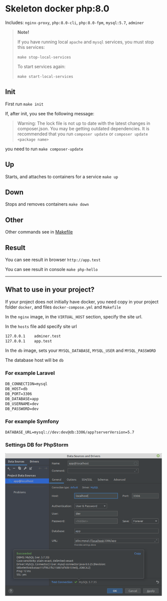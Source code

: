 # Skeleton docker php:8.0

Includes: `nginx-proxy`, `php:8.0-cli`, `php:8.0-fpm`, `mysql:5.7`, `adminer` 

> **Note!**
> 
> If you have running local `apache` and `mysql` services, you must stop this services:
> 
> `make stop-local-services`
> 
> To start services again:
> 
> `make start-local-services`

## Init
First run `make init`

If, after init, you see the following message:

> Warning: The lock file is not up to date with the latest changes in composer.json. You may be getting outdated dependencies. It is recommended that you run `composer update` or `composer update <package name>`

you need to run `make composer-update`

## Up
Starts, and attaches to containers for a service `make up`

## Down
Stops and removes containers `make down`

## Other
Other commands see in [Makefile](https://github.com/amberlex78/docker-php/blob/main/Makefile)

## Result

You can see result in browser `http://app.test`

You can see result in console `make php-hello`

---
## What to use in your project?

If your project does not initially have docker, you need copy in your project folder `docker`, and files `docker-compose.yml` and `Makefile`

In the `nginx` image, in the `VIRTUAL_HOST` section, specify the site url.

In the `hosts` file add specify site url
```
127.0.0.1    adminer.test
127.0.0.1    app.test
```
In the `db` image, sets your `MYSQL_DATABASE`, `MYSQL_USER` and `MYSQL_PASSWORD`

The database host will be `db`

### For example Laravel
```
DB_CONNECTION=mysql
DB_HOST=db
DB_PORT=3306
DB_DATABASE=app
DB_USERNAME=dev
DB_PASSWORD=dev
```
### For example Symfony
```
DATABASE_URL=mysql://dev:dev@db:3306/app?serverVersion=5.7
```
### Settings DB for PhpStorm

![phpstorm-db](./doc/phpstorm-db.png)

